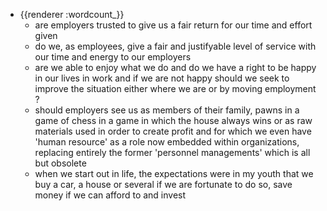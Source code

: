 - {{renderer :wordcount_}}
	- are employers trusted to give us a fair return for our time and effort given
	- do we, as employees, give a fair and justifyable level of service with our time and energy to our employers
	- are we able to enjoy what we do and do we have a right to be happy in our lives in work and if we are not happy should we seek to improve the situation either where we are or by moving employment ?
	- should employers see us as members of their family, pawns in a game of chess in a game in which the house always wins or as raw materials used in order to create profit and for which we even have 'human resource' as a role now embedded within organizations, replacing entirely the former 'personnel managements' which is all but obsolete
	- when we start out in life, the expectations were in my youth that we buy a car, a house or several if we are fortunate to do so, save money if we can afford to and invest